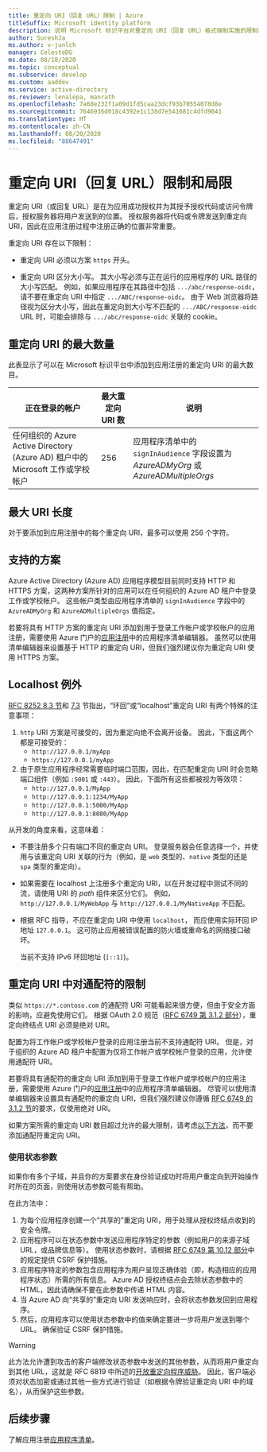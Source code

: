 ```yaml
---
title: 重定向 URI（回复 URL）限制 | Azure
titleSuffix: Microsoft identity platform
description: 说明 Microsoft 标识平台对重定向 URI（回复 URL）格式强制实施的限制和局限。
author: SureshJa
ms.author: v-junlch
manager: CelesteDG
ms.date: 08/18/2020
ms.topic: conceptual
ms.subservice: develop
ms.custom: aaddev
ms.service: active-directory
ms.reviewer: lenalepa, manrath
ms.openlocfilehash: 7a68e232f1a09d1fd5caa23dcf93b70554078d8e
ms.sourcegitcommit: 7646936d018c4392e1c138d7e541681c4dfd9041
ms.translationtype: HT
ms.contentlocale: zh-CN
ms.lasthandoff: 08/20/2020
ms.locfileid: "88647491"
---
```

# <a name="redirect-uri-reply-url-restrictions-and-limitations"></a>重定向 URI（回复 URL）限制和局限

重定向 URI（或回复 URL）是在为应用成功授权并为其授予授权代码或访问令牌后，授权服务器将用户发送到的位置。 授权服务器将代码或令牌发送到重定向 URI，因此在应用注册过程中注册正确的位置非常重要。

 重定向 URI 存在以下限制：

* 重定向 URI 必须以方案 `https` 开头。

* 重定向 URI 区分大小写。 其大小写必须与正在运行的应用程序的 URL 路径的大小写匹配。 例如，如果应用程序在其路径中包括 `.../abc/response-oidc`，请不要在重定向 URI 中指定 `.../ABC/response-oidc`。 由于 Web 浏览器将路径视为区分大小写，因此在重定向到大小写不匹配的 `.../ABC/response-oidc` URL 时，可能会排除与 `.../abc/response-oidc` 关联的 cookie。

## <a name="maximum-number-of-redirect-uris"></a>重定向 URI 的最大数量

此表显示了可以在 Microsoft 标识平台中添加到应用注册的重定向 URI 的最大数目。

| 正在登录的帐户 | 最大重定向 URI 数 | 说明 |
|--------------------------|---------------------------------|-------------|
| 任何组织的 Azure Active Directory (Azure AD) 租户中的 Microsoft 工作或学校帐户 | 256 | 应用程序清单中的 `signInAudience` 字段设置为 *AzureADMyOrg* 或 *AzureADMultipleOrgs* |

## <a name="maximum-uri-length"></a>最大 URI 长度

对于要添加到应用注册中的每个重定向 URI，最多可以使用 256 个字符。

## <a name="supported-schemes"></a>支持的方案

Azure Active Directory (Azure AD) 应用程序模型目前同时支持 HTTP 和 HTTPS 方案，这两种方案所针对的应用可以在任何组织的 Azure AD 租户中登录工作或学校帐户。 这些帐户类型由应用程序清单的 `signInAudience` 字段中的 `AzureADMyOrg` 和 `AzureADMultipleOrgs` 值指定。

若要将具有 HTTP 方案的重定向 URI 添加到用于登录工作帐户或学校帐户的应用注册，需要使用 Azure 门户的[应用注册](https://portal.azure.cn/#blade/Microsoft_AAD_IAM/ActiveDirectoryMenuBlade/RegisteredAppsPreview)中的应用程序清单编辑器。 虽然可以使用清单编辑器来设置基于 HTTP 的重定向 URI，但我们强烈建议你为重定向 URI 使用 HTTPS 方案。

## <a name="localhost-exceptions"></a>Localhost 例外

[RFC 8252 8.3 节](https://tools.ietf.org/html/rfc8252#section-8.3)和 [7.3](https://tools.ietf.org/html/rfc8252#section-7.3) 节指出，“环回”或“localhost”重定向 URI 有两个特殊的注意事项：

1. `http` URI 方案是可接受的，因为重定向绝不会离开设备。 因此，下面这两个都是可接受的：
    - `http://127.0.0.1/myApp`
    - `https://127.0.0.1/myApp`
1. 由于原生应用程序经常需要临时端口范围，因此，在匹配重定向 URI 时会忽略端口组件（例如 `:5001` 或 `:443`）。 因此，下面所有这些都被视为等效项：
    - `http://127.0.0.1/MyApp`
    - `http://127.0.0.1:1234/MyApp`
    - `http://127.0.0.1:5000/MyApp`
    - `http://127.0.0.1:8080/MyApp`

从开发的角度来看，这意味着：

* 不要注册多个只有端口不同的重定向 URI。 登录服务器会任意选择一个，并使用与该重定向 URI 关联的行为（例如，是 `web` 类型的、`native` 类型的还是 `spa` 类型的重定向）。
* 如果需要在 localhost 上注册多个重定向 URI，以在开发过程中测试不同的流，请使用 URI 的 *path* 组件来区分它们。 例如，`http://127.0.0.1/MyWebApp` 与 `http://127.0.0.1/MyNativeApp` 不匹配。
* 根据 RFC 指导，不应在重定向 URI 中使用 `localhost`， 而应使用实际环回 IP 地址 `127.0.0.1`。 这可防止应用被错误配置的防火墙或重命名的网络接口破坏。

    当前不支持 IPv6 环回地址 (`[::1]`)。

## <a name="restrictions-on-wildcards-in-redirect-uris"></a>重定向 URI 中对通配符的限制

类似 `https://*.contoso.com` 的通配符 URI 可能看起来很方便，但由于安全方面的影响，应避免使用它们。 根据 OAuth 2.0 规范（[RFC 6749 第 3.1.2 部分](https://tools.ietf.org/html/rfc6749#section-3.1.2)），重定向终结点 URI 必须是绝对 URI。

配置为将工作帐户或学校帐户登录的应用注册当前不支持通配符 URI。 但是，对于组织的 Azure AD 租户中配置为仅将工作帐户或学校帐户登录的应用，允许使用通配符 URI。

若要将具有通配符的重定向 URI 添加到用于登录工作帐户或学校帐户的应用注册，需要使用 Azure 门户的[应用注册](https://portal.azure.cn/#blade/Microsoft_AAD_IAM/ActiveDirectoryMenuBlade/RegisteredAppsPreview)中的应用程序清单编辑器。 尽管可以使用清单编辑器来设置具有通配符的重定向 URI，但我们强烈建议你遵循 [RFC 6749 的 3.1.2 节](https://tools.ietf.org/html/rfc6749#section-3.1.2)的要求，仅使用绝对 URI。

如果方案所需的重定向 URI 数目超过允许的最大限制，请考虑[以下方法](#use-a-state-parameter)，而不要添加通配符重定向 URI。

### <a name="use-a-state-parameter"></a>使用状态参数

如果你有多个子域，并且你的方案要求在身份验证成功时将用户重定向到开始操作时所在的页面，则使用状态参数可能有帮助。

在此方法中：

1. 为每个应用程序创建一个“共享的”重定向 URI，用于处理从授权终结点收到的安全令牌。
1. 应用程序可以在状态参数中发送应用程序特定的参数（例如用户的来源子域 URL，或品牌信息等）。 使用状态参数时，请根据 [RFC 6749 第 10.12 部分](https://tools.ietf.org/html/rfc6749#section-10.12)中的规定提供 CSRF 保护措施。
1. 应用程序特定的参数包含应用程序为用户呈现正确体验（即，构造相应的应用程序状态）所需的所有信息。 Azure AD 授权终结点会去除状态参数中的 HTML，因此请确保不要在此参数中传递 HTML 内容。
1. 当 Azure AD 向“共享的”重定向 URI 发送响应时，会将状态参数发回到应用程序。
1. 然后，应用程序可以使用状态参数中的值来确定要进一步将用户发送到哪个 URL。 确保验证 CSRF 保护措施。

> [!WARNING]
> 此方法允许遭到攻击的客户端修改状态参数中发送的其他参数，从而将用户重定向到其他 URL，这就是 RFC 6819 中所述的[开放重定向程序威胁](https://tools.ietf.org/html/rfc6819#section-4.2.4)。 因此，客户端必须对状态加密或通过其他一些方式进行验证（如根据令牌验证重定向 URI 中的域名），从而保护这些参数。

## <a name="next-steps"></a>后续步骤

了解应用注册[应用程序清单](reference-app-manifest.md)。


